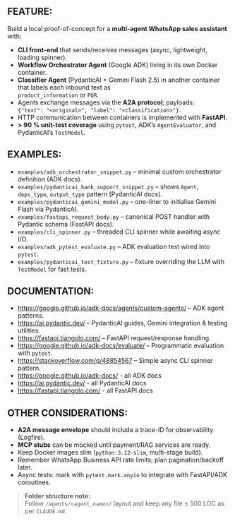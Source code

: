 ## FEATURE:
Build a local proof-of-concept for a **multi-agent WhatsApp sales assistant** with:

* **CLI front-end** that sends/receives messages (async, lightweight, loading spinner).
* **Workflow Orchestrator Agent** (Google ADK) living in its own Docker container.
* **Classifier Agent** (PydanticAI + Gemini Flash 2.5) in another container that labels each inbound text as  
  `product_information` or `PQR`.
* Agents exchange messages via the **A2A protocol**; payloads:  
  `{"text": "<original>", "label": "<classification>"}`.
* HTTP communication between containers is implemented with **FastAPI**.
* **> 90 % unit-test coverage** using `pytest`, ADK’s `AgentEvaluator`, and PydanticAI’s `TestModel`.

## EXAMPLES:
- `examples/adk_orchestrator_snippet.py` – minimal custom orchestrator definition (ADK docs).  
- `examples/pydanticai_bank_support_snippet.py` – shows `Agent`, `deps_type`, `output_type` pattern (PydanticAI docs).  
- `examples/pydanticai_gemini_model.py` – one-liner to initialise Gemini Flash via PydanticAI.  
- `examples/fastapi_request_body.py` – canonical POST handler with Pydantic schema (FastAPI docs).  
- `examples/cli_spinner.py` – threaded CLI spinner while awaiting async I/O.  
- `examples/adk_pytest_evaluate.py` – ADK evaluation test wired into `pytest`.  
- `examples/pydanticai_test_fixture.py` – fixture overriding the LLM with `TestModel` for fast tests.

## DOCUMENTATION:
- https://google.github.io/adk-docs/agents/custom-agents/ – ADK agent patterns.  
- https://ai.pydantic.dev/ – PydanticAI guides, Gemini integration & testing utilities.  
- https://fastapi.tiangolo.com/ – FastAPI request/response handling.  
- https://google.github.io/adk-docs/evaluate/ – Programmatic evaluation with `pytest`.  
- https://stackoverflow.com/q/48854567 – Simple async CLI spinner pattern.
- https://google.github.io/adk-docs/ - all ADK docs
- https://ai.pydantic.dev/ - all PydanticAI docs
- https://fastapi.tiangolo.com/ - all FastAPI docs

## OTHER CONSIDERATIONS:
* **A2A message envelope** should include a trace-ID for observability (Logfire).
* **MCP stubs** can be mocked until payment/RAG services are ready.
* Keep Docker images slim (`python:3.12-slim`, multi-stage build).
* Remember WhatsApp Business API rate limits; plan pagination/backoff later.
* Async tests: mark with `pytest.mark.anyio` to integrate with FastAPI/ADK coroutines.

> **Folder structure note:**  
> Follow `/agents/<agent_name>/` layout and keep any file ≤ 500 LOC as per `CLAUDE.md`.
